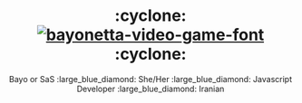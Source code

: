 <div align='center'>
  <h1>:cyclone: <a href="https://fontmeme.com/bayonetta-video-game-font/"><img src="https://fontmeme.com/permalink/200912/f119f81c90b2e52adc6e0031a984cd9b.png" alt="bayonetta-video-game-font" border="0"></a> :cyclone:</h1>
Bayo or SaS :large_blue_diamond: She/Her :large_blue_diamond: Javascript Developer :large_blue_diamond: Iranian
<!--
**BayoDino/bayodino** is a ✨ _special_ ✨ repository because its `README.md` (this file) appears on your GitHub profile.

Here are some ideas to get you started:

- 🔭 I’m currently working on ...
- 🌱 I’m currently learning ...
- 👯 I’m looking to collaborate on ...
- 🤔 I’m looking for help with ...
- 💬 Ask me about ...
- 📫 How to reach me: ...
- 😄 Pronouns: ...
- ⚡ Fun fact: ...
-->
</div>
